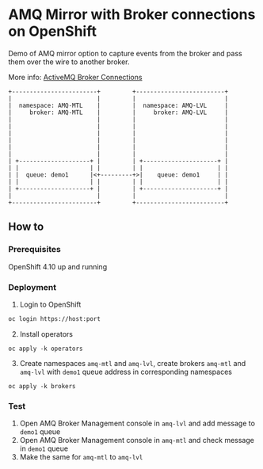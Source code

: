 # AMQ Mirror with Broker connections on OpenShift

Demo of AMQ mirror option to capture events from the broker and pass them over the wire to another broker. 

More info: [ActiveMQ Broker Connections](https://activemq.apache.org/components/artemis/documentation/latest/amqp-broker-connections.html#mirror)

```
+------------------------+         +-------------------------+
|                        |         |                         |
|  namespace: AMQ-MTL    |         |  namespace: AMQ-LVL     |
|     broker: AMQ-MTL    |         |     broker: AMQ-LVL     |
|                        |         |                         |
|                        |         |                         |
|                        |         |                         |
|                        |         |                         |
|                        |         |                         |
|                        |         |                         |
| +--------------------+ |         | +---------------------+ |
| |                    | |         | |                     | |
| |  queue: demo1      |<+---------+>|    queue: demo1     | |
| |                    | |         | |                     | |
| +--------------------+ |         | +---------------------+ |
|                        |         |                         |
+------------------------+         +-------------------------+
```

## How to
### Prerequisites
OpenShift 4.10 up and running

### Deployment
1. Login to OpenShift
```bash
oc login https://host:port
```

2. Install operators
```
oc apply -k operators
```
3. Create namespaces `amq-mtl` and `amq-lvl`, create brokers `amq-mtl` and `amq-lvl` with `demo1` queue address in corresponding namespaces 
```
oc apply -k brokers
```
### Test

1. Open AMQ Broker Management console in `amq-lvl` and add message to `demo1` queue
2. Open AMQ Broker Management console in `amq-mtl` and check message in `demo1` queue
3. Make the same for `amq-mtl` to `amq-lvl`

